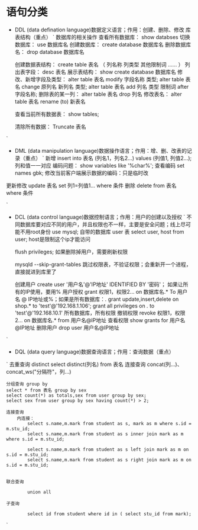 # 语句分类
- DDL (data defination language)数据定义语言；作用：创建、删除、修改 库表结构（重点）
`
    数据库的相关操作
    查看所有数据库：
    show databses
    切换数据库：
    use 数据库名
    创建数据库：
    create database 数据库名
    删除数据库名：
    drop database 数据库名

    创建数据表结构：
    create table 表名 （
        列名称 列类型 其他限制词
        ......
    ）
    列出表字段：
    desc 表名
    展示表结构：
    show create database 数据库名
    修改、新增字段及类型：
    alter table 表名 modify 字段名称 类型;
    alter table 表名 change 原列名 新列名 类型;
    alter table 表名 add 列名 类型 限制词 after 字段名称;
    删除表的某一列：
    alter table 表名 drop 列名
    修改表名：
    alter table 表名 rename (to) 新表名

    查看当前所有数据表：
    show tables;

    清除所有数据：
    Truncate 表名


`

- DML (data manipulation language)数据操作语言；作用：增、删、改表的记录（重点）
`
新增
insert into 表名 (列名1，列名2...) values (列值1, 列值2...); 列和值一一对应
    编码问题：
    show variables like '%char%'; 查看编码
    set names gbk; 修改当前客户端展示数据的编码：只是临时改

更新修改
update 表名 set 列1=列值1... where 条件
删除
delete from 表名 where 条件


`

- DCL (data control language)数据控制语言；作用：用户的创建以及授权
`
不同数据库要对应不同的用户，并且权限也不一样，主要是安全问题；线上尽可能不用root身份
    use mysql; 自带的数据库
    user 表
    select user, host from user; host是限制这个ip才能访问

    flush privileges; 如果删除掉用户，需要刷新权限

    mysqld --skip-grant-tables 跳过权限表，不验证权限；会重新开一个进程，直接就进到库里了

    创建用户
    create user '用户名'@'IP地址' IDENTIFIED BY '密码'； 如果让所有的IP使用，要用%
    用户授权
    grant 权限1，权限2... on 数据库名.* To 用户名 @ IP地址或%；如果是所有数据库：*.*
        grant update,insert,delete on shop.* to 'test'@'192.168.1.106';
        grant all privileges on *.* to 'test'@'192.168.10.1' 所有数据库，所有权限
    撤销权限
    revoke 权限1，权限2... on 数据库名.* from 用户名@IP地址
    查看权限
    show grants for 用户名@IP地址
    删除用户
    drop user 用户名@IP地址


`
- DQL (data query language)数据查询语言；作用：查询数据（重点）

`
    去重查询 distinct
    select distinct(列名) from 表名
    连接查询 concat(列...)、concat_ws("分隔符"，列...)

    分组查询 group by
    select * from 表名 group by sex
    select count(*) as totals,sex from user group by sex;
    select sex from user group by sex having count(*) > 2;

    连接查询
        内连接：
            select s.name,m.mark from student as s, mark as m where s.id = m.stu_id;
            select s.name,m.mark from student as s inner join mark as m where s.id = m.stu_id;

            select s.name,m.mark from student as s left join mark as m on s.id = m.stu_id;
            select s.name,m.mark from student as s right join mark as m on s.id = m.stu_id;


    联合查询

            union all

    子查询

            select id from student where id in ( select stu_id from mark);


`





























